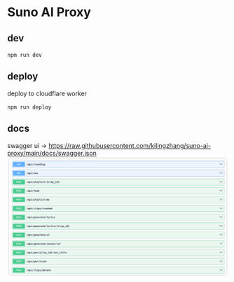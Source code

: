 # Suno AI Proxy

## dev

```shell
npm run dev
```

## deploy

deploy to cloudflare worker

```shell
npm run deploy
```

## docs

swagger ui -> https://raw.githubusercontent.com/kilingzhang/suno-ai-proxy/main/docs/swagger.json
![swagger](./docs/swagger.png)

```
